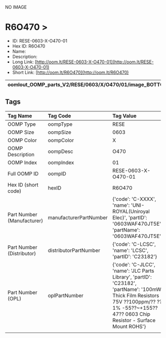 


  
NO IMAGE  
# R6O470 > 

- ID: RESE-0603-X-O470-01
- Hex ID: R6O470
- Name: 
- Description: 
- Long Link: [http://oom.lt/RESE-0603-X-O470-01](http://oom.lt/RESE-0603-X-O470-01)
- Short Link: [http://oom.lt/R6O470](http://oom.lt/R6O470)
  

|oomlout_OOMP_parts_V2/RESE/0603/X/O470/01/image_BOTTOM.jpg|oomlout_OOMP_parts_V2/RESE/0603/X/O470/01/image_Re.jpg|||
| :---: | :---: | :---: | :---: |

## Tags
  

|Tag Name|Tag Code|Tag Value|
| :--- | :--- | :--- |
|OOMP Type|oompType|RESE|
|OOMP Size|oompSize|0603|
|OOMP Color|oompColor|X|
|OOMP Description|oompDesc|O470|
|OOMP Index|oompIndex|01|
|Full OOMP ID|oompID|RESE-0603-X-O470-01|
|Hex ID (short code)|hexID|R6O470|
|Part Number (Manufacturer)|manufacturerPartNumber|{'code': 'C-XXXX', 'name': 'UNI-ROYAL(Uniroyal Elec)', 'partID': '0603WAF470JT5E', 'partName': '0603WAF470JT5E'}|
|Part Number (Distributor)|distributorPartNumber|{'code': 'C-LCSC', 'name': 'LCSC', 'partID': 'C23182'}|
|Part Number (OPL)|oplPartNumber|{'code': 'C-JLCC', 'name': 'JLC Parts Library', 'partID': 'C23182', 'partName': '100mW Thick Film Resistors 75V ??100ppm/?? ??1% -55??~+155?? 47?? 0603  Chip Resistor - Surface Mount ROHS'}|
||||
